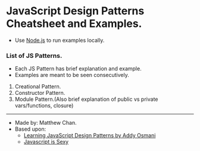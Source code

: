# JavaScript Design Patterns Cheatsheet and Examples.
  - Use [Node.js](http://nodejs.org) to run examples locally.

### List of JS Patterns.
  - Each JS Pattern has brief explanation and example.
  - Examples are meant to be seen consecutively.

  1. Creational Pattern.
  2. Constructor Pattern.
  3. Module Pattern.(Also brief explanation of public vs private vars/functions, closure)

----------------------------------------------------------------------------------------

  - Made by: Matthew Chan.
  - Based upon:
      * [Learning JavaScript Design Patterns by Addy Osmani](http://it-ebooks.info/book/724/)
      * [Javascript is Sexy](http://javascriptissexy.com)
